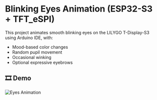# Blinking Eyes Animation (ESP32-S3 + TFT_eSPI)

This project animates smooth blinking eyes on the LILYGO T-Display-S3 using Arduino IDE, with:
- Mood-based color changes
- Random pupil movement
- Occasional winking
- Optional expressive eyebrows

## 🎞️ Demo

![Eyes Animation](eyes_move.gif)

